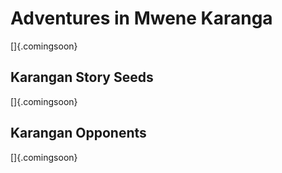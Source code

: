 # Adventures in Mwene Karanga

[]{.comingsoon}

## Karangan Story Seeds

[]{.comingsoon}

## Karangan Opponents

[]{.comingsoon}
